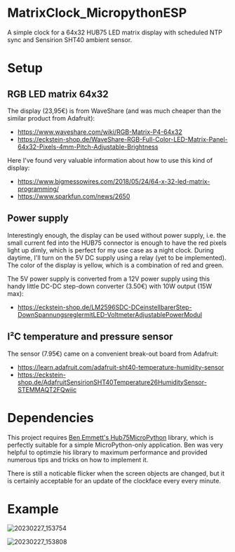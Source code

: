 # MatrixClock_MicropythonESP
A simple clock for a 64x32 HUB75 LED matrix display with scheduled NTP sync and Sensirion SHT40 ambient sensor.

# Setup

## RGB LED matrix 64x32
The display (23,95€) is from WaveShare (and was much cheaper than the similar product from Adafruit):
- https://www.waveshare.com/wiki/RGB-Matrix-P4-64x32
- https://eckstein-shop.de/WaveShare-RGB-Full-Color-LED-Matrix-Panel-64x32-Pixels-4mm-Pitch-Adjustable-Brightness

Here I've found very valuable information about how to use this kind of display:
- https://www.bigmessowires.com/2018/05/24/64-x-32-led-matrix-programming/
- https://www.sparkfun.com/news/2650

## Power supply
Interestingly enough, the display can be used without power supply, i.e. the small current fed into the HUB75 connector is enough to have the red pixels light up dimly, which is perfect for my use case as a night clock. During daytime, I'll turn on the 5V DC supply using a relay (yet to be implemented). The color of the display is yellow, which is a combination of red and green.

The 5V power supply is converted from a 12V power supply using this handy little DC-DC step-down converter (3.50€) with 10W output (15W max):
- https://eckstein-shop.de/LM2596SDC-DCeinstellbarerStep-DownSpannungsreglermitLED-VoltmeterAdjustablePowerModul

## I²C temperature and pressure sensor
The sensor (7.95€) came on a convenient break-out board from Adafruit:
- https://learn.adafruit.com/adafruit-sht40-temperature-humidity-sensor
- https://eckstein-shop.de/AdafruitSensirionSHT40Temperature26HumiditySensor-STEMMAQT2FQwiic

# Dependencies

This project requires [Ben Emmett's Hub75MicroPython](https://github.com/benjohnemmett/Hub75MicroPython) library, which is perfectly suitable for a simple MicroPython-only application. Ben was very helpful to optimzie his library to maximum performance and provided numerous tips and tricks on how to implement it.

There is still a noticable flicker when the screen objects are changed, but it is certainly acceptable for an update of the clockface every every minute.

# Example
![20230227_153754](https://user-images.githubusercontent.com/10500110/221593639-3fc39de0-8efb-4da1-ab3b-9f07e298da30.jpg)

![20230227_153808](https://user-images.githubusercontent.com/10500110/221593715-8d877463-2181-488e-8488-2121160115bb.jpg)

